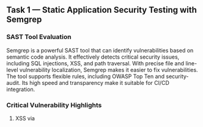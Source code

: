 
## Task 1 — Static Application Security Testing with Semgrep

### SAST Tool Evaluation

Semgrep is a powerful SAST tool that can identify vulnerabilities based on semantic code analysis. It effectively detects critical security issues, including SQL injections, XSS, and path traversal. With precise file and line-level vulnerability localization, Semgrep makes it easier to fix vulnerabilities. The tool supports flexible rules, including OWASP Top Ten and security-audit. Its high speed and transparency make it suitable for CI/CD integration.

### Critical Vulnerability Highlights

1. XSS via <script> tag  
   File: /src/routes/videoHandler.ts, line 71: An unverified value of subs is inserted inside the <script> tag, which can lead to the execution of malicious JavaScript.

2. Directory Listing  
   File: /src/server.ts, line 269: Directory indexing is enabled through serveIndex, which can expose sensitive files.

3. Directory Listing — sensitive paths  
   File: /src/server.ts, lines 277–281: Access to directories like /encryptionkeys and /support/logs may result in sensitive data leakage.

4. Unquoted Template Variable  
   File: /src/views/dataErasureForm.hbs, line 21: The variable {{userEmail}} is used without quotes in an HTML attribute, which may allow the injection of JavaScript handlers.

5. XSS through string comparison  
   File: /src/routes/videoHandler.ts, line 58: Checking for the presence of a malicious script in subs without prior sanitization may not be sufficient to prevent XSS.
---


## Task 2 — Dynamic Application Security Testing with Multiple Tools

### Tool Comparison

- **ZAP** - 16 vulnerabilities: backups, configuration errors. In-depth analysis of web applications.
- **Nuclei** - 23 findings: leaks, configuration errors. Fast template scanner.
- **Nikto** - 14 findings: server leaks, headers. Focused on server security.
- **SQLmap** - confirmed SQL injections. Best for database testing.

### Strengths

- **ZAP**: active/passive analysis, detailed reports.
- **Nuclei**: quick CVE check, templates, CI/CD.
- **Nikto**: detection of outdated software and configurations.
- **SQLmap**: automation of injections and DBMS analysis.

### DAST results

- **ZAP**: leakage of backup files under the path `/ftp/quarantine`.
- **Nuclei**: missing COOP and CSP headers.
- **Nikto**: inode leak via ETag and access to `robots.txt`.
- **SQLmap**: SQL injection on `/rest/products/search?q=apple`.


## Task 3 — Correlation Between SAST and DAST

### SAST vs DAST Insights

**SAST** identifies vulnerabilities at the source code level - injections, hard-coded secrets, XSS in templates, and workarounds.  
**DAST** detects issues during runtime - configuration errors, data leaks, backups, and confirmed exploits.

**Key difference:**  
SAST helps to find implementation errors at an early stage, while DAST checks the application behavior and the security of the environment in real time.

---

## Integrated Security Recommendations

**DevSecOps approach:**

1\. **Development:** Use Semgrep in pre-commit and pull request to search for injections and cryptographic errors.
2\. **Staging:** Apply ZAP and Nuclei for dynamic analysis of a web application.
3\. **Production:** Check servers with Nikto and test databases through SQLmap.
4\. **Automation:** Set up SAST quality gates, run regular DAST scans, and use Nuclei for continuous monitoring.

 This multi-level approach ensures reliable protection at all stages of the development lifecycle.